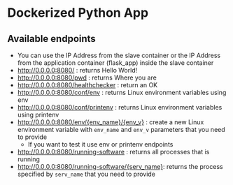 # Dockerized Python App

## Available endpoints

- You can use the IP Address from the slave container or the IP Address from the application container (flask_app) inside the slave container
- <http://0.0.0.0:8080/> : returns Hello World!
- <http://0.0.0.0:8080/pwd> : returns Where you are
- <http://0.0.0.0:8080/healthchecker> : return an OK
- <http://0.0.0.0:8080/conf/env> : returns Linux environment variables using env
- <http://0.0.0.0:8080/conf/printenv> : returns Linux environment variables using printenv
- <http://0.0.0.0:8080/env/{env_name}/{env_v}> : create a new Linux environment variable with `env_name` and `env_v` parameters that you need to provide
  - If you want to test it use env or printenv endpoints
- <http://0.0.0.0:8080/running-software> : returns all processes that is running
- <http://0.0.0.0:8080/running-software/{serv_name}>: returns the process specified by `serv_name` that you need to provide
